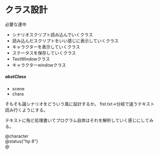 # クラス設計

必要な連中
- シナリオスクリプト読み込んでいくクラス  
- 読み込んだスクリプトをいい感じに表示していくクラス  
- キャラクターを表示していくクラス  
- ステータスを保存していくクラス  
- TextWindowクラス  
- キャラクターwindowクラス

##### abstClass
- scene 
- chara


そもそも論シナリオをどういう風に設計するか。
fist.txt→分岐で違うテキスト読み行くようにする。

テキストに殆ど処理書いてプログラム自体はそれを解析していく感じにしてみる。

@character  
@status{"hp 8"}  
@
